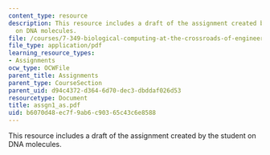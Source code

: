 ```yaml
---
content_type: resource
description: This resource includes a draft of the assignment created by the student
  on DNA molecules.
file: /courses/7-349-biological-computing-at-the-crossroads-of-engineering-and-science-spring-2005/b6070d48ec7f9ab6c90365c43c6e8588_assgn1_as.pdf
file_type: application/pdf
learning_resource_types:
- Assignments
ocw_type: OCWFile
parent_title: Assignments
parent_type: CourseSection
parent_uid: d94c4372-d364-6d70-dec3-dbddaf026d53
resourcetype: Document
title: assgn1_as.pdf
uid: b6070d48-ec7f-9ab6-c903-65c43c6e8588
---
```

This resource includes a draft of the assignment created by the student on DNA molecules.

